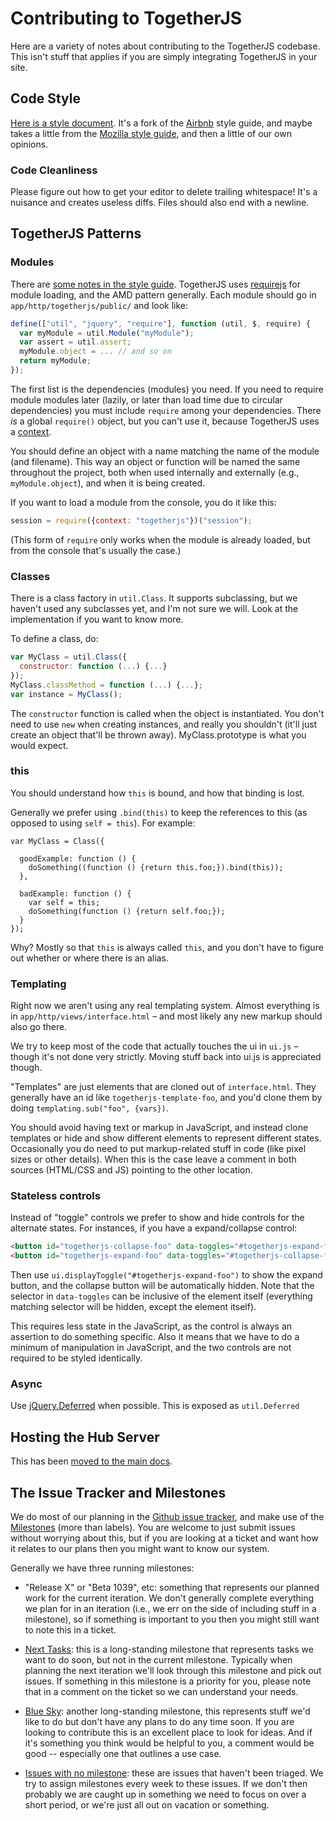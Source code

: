 # Contributing to TogetherJS

<!--
template: docs-contributing.tmpl

Note: you should update the index in that template when adding
sections to this document.
-->

Here are a variety of notes about contributing to the TogetherJS codebase.  This isn't stuff that applies if you are simply integrating TogetherJS in your site.

## Code Style

[Here is a style document](https://github.com/ianb/javascript).  It's a fork of the [Airbnb](https://github.com/airbnb/javascript) style guide, and maybe takes a little from the [Mozilla style guide](https://developer.mozilla.org/en-US/docs/Developer_Guide/Coding_Style), and then a little of our own opinions.

### Code Cleanliness

Please figure out how to get your editor to delete trailing whitespace!  It's a nuisance and creates useless diffs.  Files should also end with a newline.

## TogetherJS Patterns

### Modules

There are [some notes in the style guide](https://github.com/ianb/javascript#modules).  TogetherJS uses [requirejs](http://requirejs.org/) for module loading, and the AMD pattern generally.  Each module should go in `app/http/togetherjs/public/` and look like:

```javascript
define(["util", "jquery", "require"], function (util, $, require) {
  var myModule = util.Module("myModule");
  var assert = util.assert;
  myModule.object = ... // and so on
  return myModule;
});
```

The first list is the dependencies (modules) you need.  If you need to require module modules later (lazily, or later than load time due to circular dependencies) you must include `require` among your dependencies.  There *is* a global `require()` object, but you can't use it, because TogetherJS uses a [context](http://requirejs.org/docs/api.html#multiversion).

You should define an object with a name matching the name of the module (and filename).  This way an object or function will be named the same throughout the project, both when used internally and externally (e.g., `myModule.object`), and when it is being created.

If you want to load a module from the console, you do it like this:

```javascript
session = require({context: "togetherjs"})("session");
```

(This form of `require` only works when the module is already loaded, but from the console that's usually the case.)

### Classes

There is a class factory in `util.Class`.  It supports subclassing, but we haven't used any subclasses yet, and I'm not sure we will.  Look at the implementation if you want to know more.

To define a class, do:

```javascript
var MyClass = util.Class({
  constructor: function (...) {...}
});
MyClass.classMethod = function (...) {...};
var instance = MyClass();
```

The `constructor` function is called when the object is instantiated.  You don't need to use `new` when creating instances, and really you shouldn't (it'll just create an object that'll be thrown away).  MyClass.prototype is what you would expect.

### this

You should understand how `this` is bound, and how that binding is lost.

Generally we prefer using `.bind(this)` to keep the references to this (as opposed to using `self = this`).  For example:

```
var MyClass = Class({

  goodExample: function () {
    doSomething((function () {return this.foo;}).bind(this));
  },

  badExample: function () {
    var self = this;
    doSomething(function () {return self.foo;});
  }
});
```

Why?  Mostly so that `this` is always called `this`, and you don't have to figure out whether or where there is an alias.

### Templating

Right now we aren't using any real templating system.  Almost everything is in `app/http/views/interface.html` – and most likely any new markup should also go there.

We try to keep most of the code that actually touches the ui in `ui.js` – though it's not done very strictly.  Moving stuff back into ui.js is appreciated though.

"Templates" are just elements that are cloned out of `interface.html`.  They generally have an id like `togetherjs-template-foo`, and you'd clone them by doing `templating.sub("foo", {vars})`.

You should avoid having text or markup in JavaScript, and instead clone templates or hide and show different elements to represent different states.  Occasionally you do need to put markup-related stuff in code (like pixel sizes or other details).  When this is the case leave a comment in both sources (HTML/CSS and JS) pointing to the other location.

### Stateless controls

Instead of "toggle" controls we prefer to show and hide controls for the alternate states.  For instances, if you have a expand/collapse control:

```html
<button id="togetherjs-collapse-foo" data-toggles="#togetherjs-expand-foo">-</button>
<button id="togetherjs-expand-foo" data-toggles="#togetherjs-collapse-foo" style="display: none">+</button>
```

Then use `ui.displayToggle("#togetherjs-expand-foo")` to show the expand button, and the collapse button will be automatically hidden.  Note that the selector in `data-toggles` can be inclusive of the element itself (everything matching selector will be hidden, except the element itself).

This requires less state in the JavaScript, as the control is always an assertion to do something specific.  Also it means that we have to do a minimum of manipulation in JavaScript, and the two controls are not required to be styled identically.

### Async

Use [jQuery.Deferred](http://api.jquery.com/category/deferred-object/) when possible.  This is exposed as `util.Deferred`


## Hosting the Hub Server

This has been [moved to the main docs](./#hosting-the-hub-server).

## The Issue Tracker and Milestones

We do most of our planning in the [Github issue tracker](https://github.com/mozilla/togetherjs/issues), and make use of the [Milestones](https://github.com/mozilla/togetherjs/issues/milestones) (more than labels).  You are welcome to just submit issues without worrying about this, but if you are looking at a ticket and want how it relates to our plans then you might want to know our system.

Generally we have three running milestones:

* "Release X" or "Beta 1039", etc: something that represents our planned work for the current iteration.  We don't generally complete everything we plan for in an iteration (i.e., we err on the side of including stuff in a milestone), so if something is important to you then you might still want to note this in a ticket.

* [Next Tasks](https://github.com/mozilla/togetherjs/issues?milestone=17&state=open): this is a long-standing milestone that represents tasks we want to do soon, but not in the current milestone.  Typically when planning the next iteration we'll look through this milestone and pick out issues.  If something in this milestone is a priority for you, please note that in a comment on the ticket so we can understand your needs.

* [Blue Sky](https://github.com/mozilla/togetherjs/issues?milestone=23&state=open): another long-standing milestone, this represents stuff we'd like to do but don't have any plans to do any time soon.  If you are looking to contribute this is an excellent place to look for ideas.  And if it's something you think would be helpful to you, a comment would be good -- especially one that outlines a use case.

* [Issues with no milestone](https://github.com/mozilla/togetherjs/issues?milestone=none&page=1&state=open): these are issues that haven't been triaged.  We try to assign milestones every week to these issues.  If we don't then probably we are caught up in something we need to focus on over a short period, or we're just all out on vacation or something.
